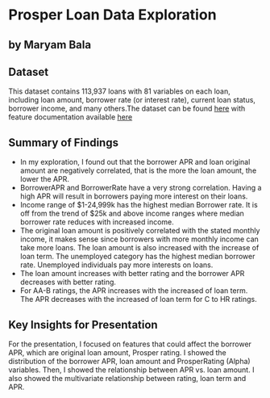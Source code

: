 #  Prosper Loan Data Exploration
## by Maryam Bala 

## Dataset
This dataset contains 113,937 loans with 81 variables on each loan, including loan amount, borrower rate (or interest rate), current loan status, borrower income, and many others.The dataset can be found [here](https://s3.amazonaws.com/udacity-hosted-downloads/ud651/prosperLoanData.csv) with feature documentation available [here](https://docs.google.com/spreadsheets/d/1gDyi_L4UvIrLTEC6Wri5nbaMmkGmLQBk-Yx3z0XDEtI/edit#gid=0)

> 
## Summary of Findings
- In my exploration, I found out that the borrower APR and loan original amount are negatively correlated, that is the more the loan amount, the lower the APR. 
- BorrowerAPR and BorrowerRate have a very strong correlation. Having a high APR will result in borrowers paying more interest on their loans.
- Income range of $1-24,999k has the highest median Borrower rate. It is off from the trend of $25k and above income ranges where median borrower rate reduces with increased income. 
- The original loan amount is positively correlated with the stated monthly income, it makes sense since borrowers with more monthly income can take more loans. The loan amount is also increased with the increase of loan term. The unemployed category has the highest median borrower rate. Unemployed individuals pay more interests on loans.
- The loan amount increases with better rating and the borrower APR decreases with better rating.
- For AA-B ratings, the APR increases with the increased of loan term. The APR decreases with the increased of loan term for C to HR ratings. 

## Key Insights for Presentation

For the presentation, I focused on features that could affect the borrower APR, which are original loan amount, Prosper rating. I showed the distribution of the borrower APR, loan amount and ProsperRating (Alpha) variables. Then, I showed the relationship between APR vs. loan amount. I also showed the multivariate relationship between rating, loan term and APR. 
